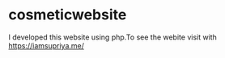 # cosmeticwebsite
I developed this website using php.To see the webite visit with https://iamsupriya.me/
